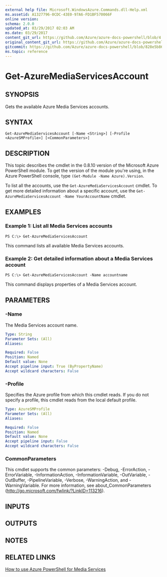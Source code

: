 ```yaml
---
external help file: Microsoft.WindowsAzure.Commands.dll-Help.xml
ms.assetid: A1327796-0CDC-43E0-97A6-FD1BF570066F
online version:
schema: 2.0.0
updated_at: 03/29/2017 02:03 AM
ms.date: 03/29/2017
content_git_url: https://github.com/Azure/azure-docs-powershell/blob/4.1.0/azureps-cmdlets-docs/ServiceManagement/Azure/v3.7.0/Get-AzureMediaServicesAccount.md
original_content_git_url: https://github.com/Azure/azure-docs-powershell/blob/4.1.0/azureps-cmdlets-docs/ServiceManagement/Azure/v3.7.0/Get-AzureMediaServicesAccount.md
gitcommit: https://github.com/Azure/azure-docs-powershell/blob/828e5b8648af6bdf3119ffe0cd409647f00de183
ms.topic: reference
---
```


# Get-AzureMediaServicesAccount

## SYNOPSIS
Gets the available Azure Media Services accounts.

## SYNTAX

```
Get-AzureMediaServicesAccount [-Name <String>] [-Profile <AzureSMProfile>] [<CommonParameters>]
```

## DESCRIPTION
This topic describes the cmdlet in the 0.8.10 version of the Microsoft Azure PowerShell module.
To get the version of the module you're using, in the Azure PowerShell console, type `(Get-Module -Name Azure).Version`.

To list all the accounts, use the `Get-AzureMediaServicesAccount` cmdlet.
To get more detailed information about a specific account, use the `Get-AzureMediaServicesAccount -Name YourAccountName` cmdlet.

## EXAMPLES

### Example 1: List all Media Services accounts
```
PS C:\> Get-AzureMediaServicesAccount
```

This command lists all available Media Services accounts.

### Example 2: Get detailed information about a Media Services account
```
PS C:\> Get-AzureMediaServicesAccount -Name accountname
```

This command displays properties of a Media Services account.

## PARAMETERS

### -Name
The Media Services account name.

```yaml
Type: String
Parameter Sets: (All)
Aliases: 

Required: False
Position: Named
Default value: None
Accept pipeline input: True (ByPropertyName)
Accept wildcard characters: False
```

### -Profile
Specifies the Azure profile from which this cmdlet reads.
If you do not specify a profile, this cmdlet reads from the local default profile.

```yaml
Type: AzureSMProfile
Parameter Sets: (All)
Aliases: 

Required: False
Position: Named
Default value: None
Accept pipeline input: False
Accept wildcard characters: False
```

### CommonParameters
This cmdlet supports the common parameters: -Debug, -ErrorAction, -ErrorVariable, -InformationAction, -InformationVariable, -OutVariable, -OutBuffer, -PipelineVariable, -Verbose, -WarningAction, and -WarningVariable. For more information, see about_CommonParameters (http://go.microsoft.com/fwlink/?LinkID=113216).

## INPUTS

## OUTPUTS

## NOTES

## RELATED LINKS

[How to use Azure PowerShell for Media Services](http://go.microsoft.com/fwlink/?LinkId=324179)



